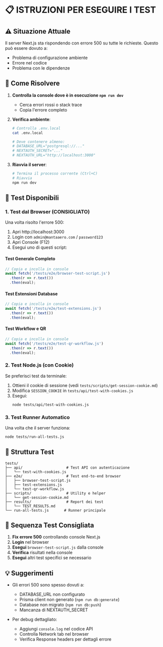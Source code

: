 # 📋 ISTRUZIONI PER ESEGUIRE I TEST

## ⚠️ Situazione Attuale

Il server Next.js sta rispondendo con errore 500 su tutte le richieste. Questo può essere dovuto a:
- Problema di configurazione ambiente
- Errore nel codice
- Problema con le dipendenze

## 🔧 Come Risolvere

1. **Controlla la console dove è in esecuzione `npm run dev`**
   - Cerca errori rossi o stack trace
   - Copia l'errore completo

2. **Verifica ambiente**:
   ```bash
   # Controlla .env.local
   cat .env.local
   
   # Deve contenere almeno:
   # DATABASE_URL="postgresql://..."
   # NEXTAUTH_SECRET="..."
   # NEXTAUTH_URL="http://localhost:3000"
   ```

3. **Riavvia il server**:
   ```bash
   # Termina il processo corrente (Ctrl+C)
   # Riavvia
   npm run dev
   ```

## 🧪 Test Disponibili

### 1. Test dal Browser (CONSIGLIATO)

Una volta risolto l'errore 500:

1. Apri http://localhost:3000
2. Login con `admin@mantaaero.com` / `password123`
3. Apri Console (F12)
4. Esegui uno di questi script:

#### Test Generale Completo
```javascript
// Copia e incolla in console
await fetch('/tests/e2e/browser-test-script.js')
  .then(r => r.text())
  .then(eval);
```

#### Test Estensioni Database
```javascript
// Copia e incolla in console
await fetch('/tests/e2e/test-extensions.js')
  .then(r => r.text())
  .then(eval);
```

#### Test Workflow e QR
```javascript
// Copia e incolla in console
await fetch('/tests/e2e/test-qr-workflow.js')
  .then(r => r.text())
  .then(eval);
```

### 2. Test Node.js (con Cookie)

Se preferisci test da terminale:

1. Ottieni il cookie di sessione (vedi `tests/scripts/get-session-cookie.md`)
2. Modifica `SESSION_COOKIE` in `tests/api/test-with-cookies.js`
3. Esegui:
   ```bash
   node tests/api/test-with-cookies.js
   ```

### 3. Test Runner Automatico

Una volta che il server funziona:
```bash
node tests/run-all-tests.js
```

## 📁 Struttura Test

```
tests/
├── api/                    # Test API con autenticazione
│   └── test-with-cookies.js
├── e2e/                    # Test end-to-end browser
│   ├── browser-test-script.js
│   ├── test-extensions.js
│   └── test-qr-workflow.js
├── scripts/                # Utility e helper
│   └── get-session-cookie.md
├── results/                # Report dei test
│   └── TEST_RESULTS.md
└── run-all-tests.js       # Runner principale
```

## 🎯 Sequenza Test Consigliata

1. **Fix errore 500** controllando console Next.js
2. **Login** nel browser
3. **Esegui** `browser-test-script.js` dalla console
4. **Verifica** risultati nella console
5. **Esegui** altri test specifici se necessario

## 💡 Suggerimenti

- Gli errori 500 sono spesso dovuti a:
  - DATABASE_URL non configurato
  - Prisma client non generato (`npm run db:generate`)
  - Database non migrato (`npm run db:push`)
  - Mancanza di NEXTAUTH_SECRET

- Per debug dettagliato:
  - Aggiungi `console.log` nel codice API
  - Controlla Network tab nel browser
  - Verifica Response headers per dettagli errore